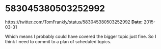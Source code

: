 # 583045380503252992
https://twitter.com/TomFrankly/status/583045380503252992
**Date:** 2015-03-31

Which means I probably could have covered the bigger topic just fine. So I think I need to commit to a plan of scheduled topics.
